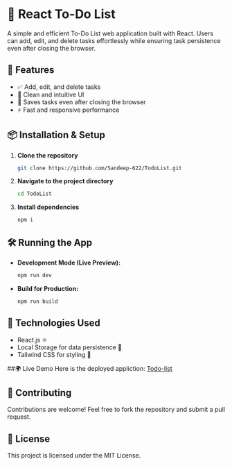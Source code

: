 # 📌 React To-Do List

A simple and efficient To-Do List web application built with React. Users can add, edit, and delete tasks effortlessly while ensuring task persistence even after closing the browser.

## 🚀 Features
- ✅ Add, edit, and delete tasks
- 🎨 Clean and intuitive UI
- 🔄 Saves tasks even after closing the browser
- ⚡ Fast and responsive performance

## 📦 Installation & Setup

1. **Clone the repository**
   ```sh
   git clone https://github.com/Sandeep-622/TodoList.git
   ```
2. **Navigate to the project directory**
   ```sh
   cd TodoList
   ```
3. **Install dependencies**
   ```sh
   npm i
   ```

## 🛠 Running the App

- **Development Mode (Live Preview):**
  ```sh
  npm run dev
  ```
- **Build for Production:**
  ```sh
  npm run build
  ```

## 🎯 Technologies Used
- React.js ⚛️
- Local Storage for data persistence 💾
- Tailwind CSS for styling 🎨

##🌍 Live Demo
Here is the deployed appliction: [Todo-list](https://todo-list-phi-sand.vercel.app/)

## 🤝 Contributing
Contributions are welcome! Feel free to fork the repository and submit a pull request.

## 📜 License
This project is licensed under the MIT License.


